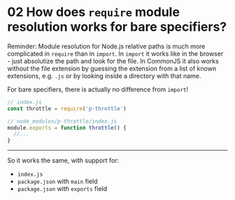 # 02 How does `require` module resolution works for bare specifiers?

Reminder: Module resolution for Node.js relative paths is much more complicated in `require` than in `import`.
In `import` it works like in the browser - just absolutize the path and look for the file.
In CommonJS it also works without the file extension by guessing the extension from a list of known extensions,
e.g. `.js` or by looking inside a directory with that name.

For bare specifiers, there is actually no difference from `import`!

```js
// index.js
const throttle = require('p-throttle')

// node_modules/p-throttle/index.js
module.exports = function throttle() {
  //...
}
```
---

So it works the same, with support for:

- `index.js`
- `package.json` with `main` field
- `package.json` with `exports` field
